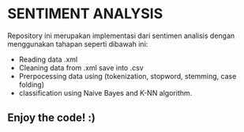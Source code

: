 # SENTIMENT ANALYSIS

Repository ini merupakan implementasi dari sentimen analisis dengan menggunakan tahapan seperti dibawah ini:
  
  * Reading data .xml
  * Cleaning data from .xml save into .csv
  * Prerpocessing data using (tokenization, stopword, stemming, case folding)
  * classification using Naive Bayes and K-NN algorithm.

## Enjoy the code! :)
